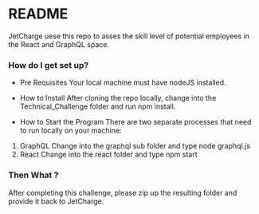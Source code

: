 # README #

JetCharge uese this repo to asses the skill level of potential employees in the React and GraphQL space.

### How do I get set up? ###

* Pre Requisites
Your local machine must have nodeJS installed.

* How to Install
After cloning the repo locally, change into the Technical_Challenge folder and run npm install.

* How to Start the Program
There are two separate processes that need to run locally on your machine:
1. GraphQL
Change into the graphql sub folder and type node graphql.js
1. React
Change into the react folder and type npm start

### Then What ? ###
After completing this challenge, please zip up the resulting folder and provide it back to JetCharge.